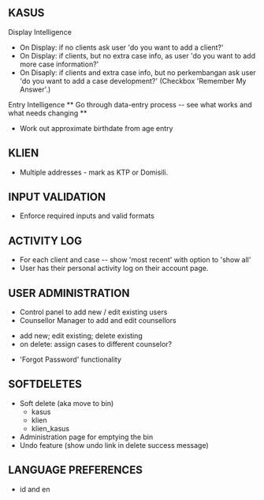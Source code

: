 ## KASUS
Display Intelligence
* On Display: if no clients ask user 'do you want to add a client?'
* On Display: if clients, but no extra case info, as user 'do you want to add more case information?'
* On Disaply: if clients and extra case info, but no perkembangan ask user 'do you want to add a case 	development?'
(Checkbox 'Remember My Answer'.)

Entry Intelligence
** Go through data-entry process -- see what works and what needs changing **
* Work out approximate birthdate from age entry

## KLIEN
* Multiple addresses - mark as KTP or Domisili.

## INPUT VALIDATION
* Enforce required inputs and valid formats

## ACTIVITY LOG
* For each client and case -- show 'most recent' with option to 'show all'
* User has their personal activity log on their account page.

## USER ADMINISTRATION
* Control panel to add new / edit existing users
* Counsellor Manager to add and edit counsellors
 - add new; edit existing; delete existing
 - on delete: assign cases to different counselor?
* 'Forgot Password' functionality

## SOFTDELETES
* Soft delete (aka move to bin)
	- kasus
	- klien
	- klien_kasus
* Administration page for emptying the bin
* Undo feature (show undo link in delete success message)

## LANGUAGE PREFERENCES
* id and en